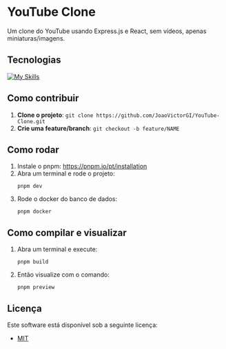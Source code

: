 # YouTube Clone

Um clone do YouTube usando Express.js e React, sem vídeos, apenas miniaturas/imagens.

## Tecnologias

[![My Skills](https://skillicons.dev/icons?i=ts,css,materialui,pnpm,react,vite,nodejs,express,docker,mysql)](https://skillicons.dev)

## Como contribuir

1. **Clone o projeto**: `git clone https://github.com/JoaoVictorGI/YouTube-Clone.git`
2. **Crie uma feature/branch**: `git checkout -b feature/NAME`

## Como rodar

1. Instale o pnpm: https://pnpm.io/pt/installation
2. Abra um terminal e rode o projeto:
   ```shell
   pnpm dev
   ```
3. Rode o docker do banco de dados:
   ```shell
   pnpm docker
   ```

## Como compilar e visualizar

1. Abra um terminal e execute:
   ```shell
   pnpm build
   ```
2. Então visualize com o comando:
   ```shell
   pnpm preview
   ```

## Licença

Este software está disponível sob a seguinte licença:

- [MIT](https://www.tldrlegal.com/license/mit-license)
